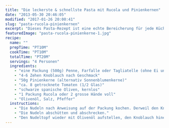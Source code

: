 ```yaml
---
title: "Die leckerste & schnellste Pasta mit Rucola und Pinienkernen"
date: "2013-05-30 20:46:05"
modified: "2017-01-26 20:00:41"
slug: "pasta-rucola-pinienkernen"
excerpt: "Dieses Pasta-Rezept ist eine echte Bereicherung für jede Küche - vegan oder nicht! Es geht blitzschnell und beeindruckt trotzdem jeden Gast."
featuredImage: "pasta-rucola-pinienkerne-1.jpg"
recipe:
  name: ""
  prepTime: "PT10M"
  cookTime: "PT10M"
  totalTime: "PT20M"
  servings: "4 Personen"
  ingredients:
    - "eine Packung (500g) Penne, Farfalle oder Tagliatelle (ohne Ei und nach Wunsch glutenfrei)"
    - "4-6 Zehen Knoblauch nach Geschmack"
    - "50g Pinienkerne (alternativ Sonnenblumenkerne)"
    - "ca. 8 getrocknete Tomaten (1/2 Glas)"
    - "schwarze spanische Oliven, kernlos"
    - "1 Packung Rucola oder 2 grosse Hände voll"
    - "Olivenöl, Salz, Pfeffer"
  instructions:
    - "Die Nudeln nach Anweisung auf der Packung kochen. Derweil den Knoblauch schälen, die getrockneten Tomaten in kleine Würfel und die Oliven in Ringe schneiden und das Rucola waschen."
    - "Die Nudeln abschütten und abschrecken."
    - "Den Nudeltopf wieder mit Olivenöl aufstellen, den Knoblauch hineinpressen und mit den Pinienkernen kurz anbraten. Die Nudeln, die Tomaten und Oliven dazugeben. Mit Salz und Pfeffer abschmecken. Vom Herd nehmen und das Rucola unterrühren. Fertig!"
---
```


